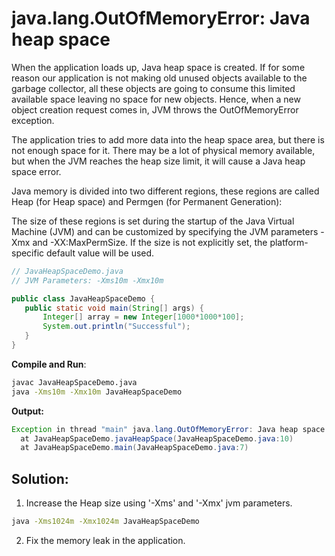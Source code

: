 # java.lang.OutOfMemoryError: Java heap space

When the application loads up, Java heap space is created. If for some reason our application is not making old unused objects available to the garbage collector, all these objects are going to consume this limited available space leaving no space for new objects. Hence, when a new object creation request comes in, JVM throws the OutOfMemoryError exception.

The application tries to add more data into the heap space area, but there is not enough space for it. There may be a lot of physical memory available, but when the JVM reaches the heap size limit, it will cause a Java heap space error.

Java memory is divided into two different regions, these regions are called Heap (for Heap space) and Permgen (for Permanent Generation):

The size of these regions is set during the startup of the Java Virtual Machine (JVM) and can be customized by specifying the JVM parameters -Xmx and -XX:MaxPermSize. If the size is not explicitly set, the platform-specific default value will be used.

```java
// JavaHeapSpaceDemo.java
// JVM Parameters: -Xms10m -Xmx10m

public class JavaHeapSpaceDemo {
   public static void main(String[] args) {
       Integer[] array = new Integer[1000*1000*100];
       System.out.println("Successful");
   }
}
```
**Compile and Run**:
```sh
javac JavaHeapSpaceDemo.java
java -Xms10m -Xmx10m JavaHeapSpaceDemo
```
**Output:**
```java
Exception in thread "main" java.lang.OutOfMemoryError: Java heap space
  at JavaHeapSpaceDemo.javaHeapSpace(JavaHeapSpaceDemo.java:10)
  at JavaHeapSpaceDemo.main(JavaHeapSpaceDemo.java:7)
```
## Solution:
1. Increase the Heap size using '-Xms' and '-Xmx' jvm parameters.
```sh
java -Xms1024m -Xmx1024m JavaHeapSpaceDemo
```
2. Fix the memory leak in the application.


